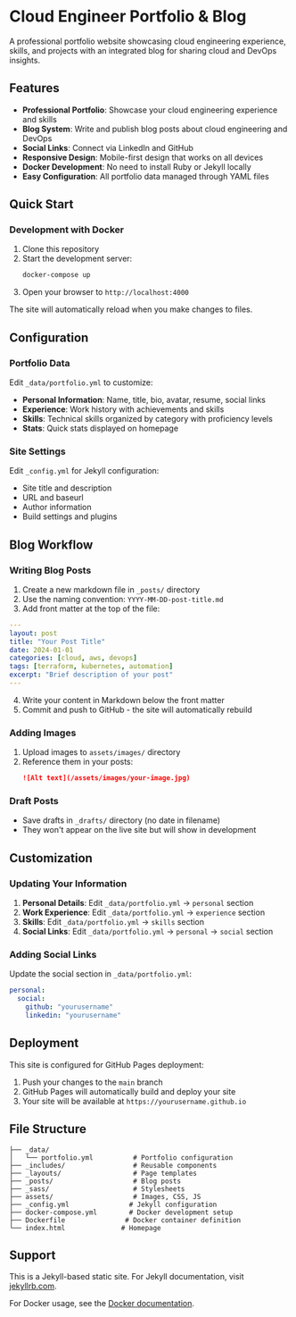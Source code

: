 # Cloud Engineer Portfolio & Blog

A professional portfolio website showcasing cloud engineering experience, skills, and projects with an integrated blog for sharing cloud and DevOps insights.

## Features

- **Professional Portfolio**: Showcase your cloud engineering experience and skills
- **Blog System**: Write and publish blog posts about cloud engineering and DevOps
- **Social Links**: Connect via LinkedIn and GitHub
- **Responsive Design**: Mobile-first design that works on all devices
- **Docker Development**: No need to install Ruby or Jekyll locally
- **Easy Configuration**: All portfolio data managed through YAML files

## Quick Start

### Development with Docker

1. Clone this repository
2. Start the development server:
   ```bash
   docker-compose up
   ```
3. Open your browser to `http://localhost:4000`

The site will automatically reload when you make changes to files.

## Configuration

### Portfolio Data

Edit `_data/portfolio.yml` to customize:

- **Personal Information**: Name, title, bio, avatar, resume, social links
- **Experience**: Work history with achievements and skills
- **Skills**: Technical skills organized by category with proficiency levels
- **Stats**: Quick stats displayed on homepage

### Site Settings

Edit `_config.yml` for Jekyll configuration:

- Site title and description
- URL and baseurl
- Author information
- Build settings and plugins

## Blog Workflow

### Writing Blog Posts

1. Create a new markdown file in `_posts/` directory
2. Use the naming convention: `YYYY-MM-DD-post-title.md`
3. Add front matter at the top of the file:

```yaml
---
layout: post
title: "Your Post Title"
date: 2024-01-01
categories: [cloud, aws, devops]
tags: [terraform, kubernetes, automation]
excerpt: "Brief description of your post"
---
```

4. Write your content in Markdown below the front matter
5. Commit and push to GitHub - the site will automatically rebuild

### Adding Images

1. Upload images to `assets/images/` directory
2. Reference them in your posts:
   ```markdown
   ![Alt text](/assets/images/your-image.jpg)
   ```

### Draft Posts

- Save drafts in `_drafts/` directory (no date in filename)
- They won't appear on the live site but will show in development

## Customization

### Updating Your Information

1. **Personal Details**: Edit `_data/portfolio.yml` → `personal` section
2. **Work Experience**: Edit `_data/portfolio.yml` → `experience` section  
3. **Skills**: Edit `_data/portfolio.yml` → `skills` section
4. **Social Links**: Edit `_data/portfolio.yml` → `personal` → `social` section

### Adding Social Links

Update the social section in `_data/portfolio.yml`:

```yaml
personal:
  social:
    github: "yourusername"
    linkedin: "yourusername"
```

## Deployment

This site is configured for GitHub Pages deployment:

1. Push your changes to the `main` branch
2. GitHub Pages will automatically build and deploy your site
3. Your site will be available at `https://yourusername.github.io`

## File Structure

```
├── _data/
│   └── portfolio.yml          # Portfolio configuration
├── _includes/                 # Reusable components
├── _layouts/                  # Page templates
├── _posts/                    # Blog posts
├── _sass/                     # Stylesheets
├── assets/                    # Images, CSS, JS
├── _config.yml               # Jekyll configuration
├── docker-compose.yml        # Docker development setup
├── Dockerfile               # Docker container definition
└── index.html              # Homepage
```

## Support

This is a Jekyll-based static site. For Jekyll documentation, visit [jekyllrb.com](https://jekyllrb.com/).

For Docker usage, see the [Docker documentation](https://docs.docker.com/).